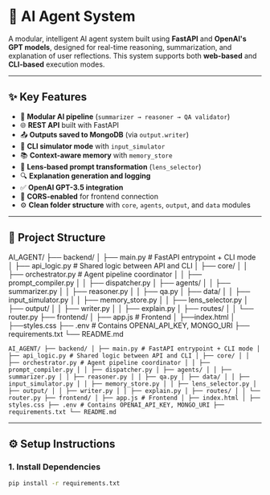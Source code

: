 # 🧠 AI Agent System

A modular, intelligent AI agent system built using **FastAPI** and **OpenAI's GPT models**, designed for real-time reasoning, summarization, and explanation of user reflections. This system supports both **web-based** and **CLI-based** execution modes.

---

## ✨ Key Features

- 🧩 **Modular AI pipeline** (`summarizer → reasoner → QA validator`)
- 🌐 **REST API** built with FastAPI
- 📤 **Outputs saved to MongoDB** (via `output.writer`)
- 🧪 **CLI simulator mode** with `input_simulator`
- 📚 **Context-aware memory** with `memory_store`
- 🧠 **Lens-based prompt transformation** (`lens_selector`)
- 🔍 **Explanation generation and logging**
- ✅ **OpenAI GPT-3.5 integration**
- 🔌 **CORS-enabled** for frontend connection
- ⚙️ **Clean folder structure** with `core`, `agents`, `output`, and `data` modules

---

## 📂 Project Structure

AI_AGENT/
├── backend/
│ ├── main.py # FastAPI entrypoint + CLI mode
│ ├── api_logic.py # Shared logic between API and CLI
│ ├── core/
│ │ ├── orchestrator.py # Agent pipeline coordinator
│ │ ├── prompt_compiler.py
│ │ ├── dispatcher.py
│ ├── agents/
│ │ ├── summarizer.py
│ │ ├── reasoner.py
│ │ ├── qa.py
│ ├── data/
│ │ ├── input_simulator.py
│ │ ├── memory_store.py
│ │ ├── lens_selector.py
│ ├── output/
│ │ ├── writer.py
│ │ ├── explain.py
│ ├── routes/
│ │ └── router.py
├── frontend/
│ ├── app.js # Frontend
│ ├──index.html
│ ├──styles.css
├── .env # Contains OPENAI_API_KEY, MONGO_URI
├── requirements.txt
└── README.md
<pre><code>AI_AGENT/ ├── backend/ │ ├── main.py # FastAPI entrypoint + CLI mode │ ├── api_logic.py # Shared logic between API and CLI │ ├── core/ │ │ ├── orchestrator.py # Agent pipeline coordinator │ │ ├── prompt_compiler.py │ │ ├── dispatcher.py │ ├── agents/ │ │ ├── summarizer.py │ │ ├── reasoner.py │ │ ├── qa.py │ ├── data/ │ │ ├── input_simulator.py │ │ ├── memory_store.py │ │ ├── lens_selector.py │ ├── output/ │ │ ├── writer.py │ │ ├── explain.py │ ├── routes/ │ │ └── router.py ├── frontend/ │ ├── app.js # Frontend │ ├── index.html │ ├── styles.css ├── .env # Contains OPENAI_API_KEY, MONGO_URI ├── requirements.txt └── README.md </code></pre>
---

## ⚙️ Setup Instructions

### 1. Install Dependencies

```bash
pip install -r requirements.txt
```
